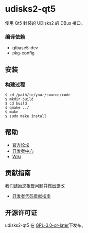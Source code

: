 # udisks2-qt5

使用 Qt5 封装的 UDisks2 的 DBus 接口。

### 编译依赖

- qtbase5-dev
- pkg-config

## 安装

### 构建过程

``` shell
$ cd /path/to/your/source/code
$ mkdir build
$ cd build
$ qmake ../
$ make
$ sudo make install
```

## 帮助

- [官方论坛](https://bbs.deepin.org/) 
- [开发者中心](https://github.com/linuxdeepin/developer-center) 
- [Wiki](https://wiki.deepin.org/)

## 贡献指南

我们鼓励您报告问题并做出更改

- [开发者代码贡献指南](https://github.com/linuxdeepin/developer-center/wiki/Contribution-Guidelines-for-Developers) 

## 开源许可证

udisks2-qt5 在 [GPL-3.0-or-later](LICENSE.txt)下发布。